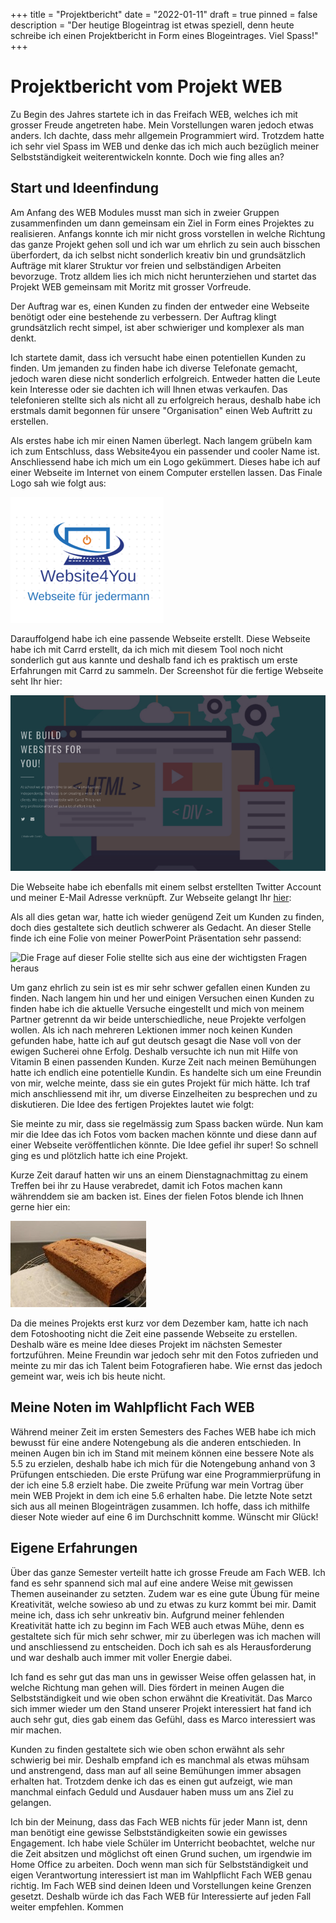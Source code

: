 +++
title = "Projektbericht"
date = "2022-01-11"
draft = true
pinned = false
description = "Der heutige Blogeintrag ist etwas speziell, denn heute schreibe ich einen Projektbericht in Form eines Blogeintrages. Viel Spass!"
+++
# **Projektbericht vom Projekt WEB**

Zu Begin des Jahres startete ich in das Freifach WEB, welches ich mit grosser Freude angetreten habe. Mein Vorstellungen waren jedoch etwas anders. Ich dachte, dass mehr allgemein Programmiert wird. Trotzdem hatte ich sehr viel Spass im WEB und denke das ich mich auch bezüglich meiner Selbstständigkeit weiterentwickeln konnte. Doch wie fing alles an?

## Start und Ideenfindung

Am Anfang des WEB Modules musst man sich in zweier Gruppen zusammenfinden um dann gemeinsam ein Ziel in Form eines Projektes zu realisieren. Anfangs konnte ich mir nicht gross vorstellen in welche Richtung das ganze Projekt gehen soll und ich war um ehrlich zu sein auch bisschen überfordert, da ich selbst nicht sonderlich kreativ bin und grundsätzlich Aufträge mit klarer Struktur vor freien und selbständigen Arbeiten bevorzuge. Trotz alldem lies ich mich nicht herunterziehen und startet das Projekt WEB gemeinsam mit Moritz mit grosser Vorfreude.

Der Auftrag war es, einen Kunden zu finden der entweder eine Webseite benötigt oder eine bestehende zu verbessern. Der Auftrag klingt grundsätzlich recht simpel, ist aber schwieriger und komplexer als man denkt.

Ich startete damit, dass ich versucht habe einen potentiellen Kunden zu finden. Um jemanden zu finden habe ich diverse Telefonate gemacht, jedoch waren diese nicht sonderlich erfolgreich. Entweder hatten die Leute kein Interesse oder sie dachten ich will Ihnen etwas verkaufen. Das telefonieren stellte sich als nicht all zu erfolgreich heraus, deshalb habe ich erstmals damit begonnen für unsere "Organisation" einen Web Auftritt zu erstellen.

Als erstes habe ich mir einen Namen überlegt. Nach langem grübeln kam ich zum Entschluss, dass Website4you ein passender und cooler Name ist. Anschliessend habe ich mich um ein Logo gekümmert. Dieses habe ich auf einer Webseite im Internet von einem Computer erstellen lassen. Das Finale Logo sah wie folgt aus: 

![Das Logo von Website4You](bild1.png)

Darauffolgend habe ich eine passende Webseite erstellt. Diese Webseite habe ich mit Carrd erstellt, da ich mich mit diesem Tool noch nicht sonderlich gut aus kannte und deshalb fand ich es praktisch um erste Erfahrungen mit Carrd zu sammeln. Der Screenshot für die fertige Webseite seht Ihr hier: 

![Dies ist die fertige Webseite von Webseite4You](33.png)

Die Webseite habe ich ebenfalls mit einem selbst erstellten Twitter Account und meiner E-Mail Adresse verknüpft. Zur Webseite gelangt Ihr [hier](https://website4you.carrd.co/):

Als all dies getan war, hatte ich wieder genügend Zeit um Kunden zu finden, doch dies gestaltete sich deutlich schwerer als Gedacht. An dieser Stelle finde ich eine Folie von meiner PowerPoint Präsentation sehr passend:

![Die Frage auf dieser Folie stellte sich aus eine der wichtigsten Fragen heraus](55.png)

Um ganz ehrlich zu sein ist es mir sehr schwer gefallen einen Kunden zu finden. Nach langem hin und her und einigen Versuchen einen Kunden zu finden habe ich die aktuelle Versuche eingestellt und mich von meinem Partner getrennt da wir beide unterschiedliche, neue Projekte verfolgen wollen. Als ich nach mehreren Lektionen immer noch keinen Kunden gefunden habe, hatte ich auf gut deutsch gesagt die Nase voll von der ewigen Sucherei ohne Erfolg. Deshalb versuchte ich nun mit Hilfe von Vitamin B einen passenden Kunden. Kurze Zeit nach meinen Bemühungen hatte ich endlich eine potentielle Kundin. Es handelte sich um eine Freundin von mir, welche meinte, dass sie ein gutes Projekt für mich hätte. Ich traf mich anschliessend mit ihr, um diverse Einzelheiten zu besprechen und zu diskutieren. Die Idee des fertigen Projektes lautet wie folgt: 

Sie meinte zu mir, dass sie regelmässig zum Spass backen würde. Nun kam mir die Idee das ich Fotos vom backen machen könnte und diese dann auf einer Webseite veröffentlichen könnte. Die Idee gefiel ihr super! So schnell ging es und plötzlich hatte ich eine Projekt. 

Kurze Zeit darauf hatten wir uns an einem Dienstagnachmittag zu einem Treffen bei ihr zu Hause verabredet, damit ich Fotos machen kann währenddem sie am backen ist. Eines der fielen Fotos blende ich Ihnen gerne hier ein: 

![Da es nicht möglich ist grosse Bilder hier auf diesem Blog einzublenden, kann ich Ihnen leider nur eines zeigen](bild1.jpg)

Da die meines Projekts erst kurz vor dem Dezember kam, hatte ich nach dem Fotoshooting nicht die Zeit eine passende Webseite zu erstellen. Deshalb wäre es meine Idee dieses Projekt im nächsten Semester fortzuführen. Meine Freundin war jedoch sehr mit den Fotos zufrieden und meinte zu mir das ich Talent beim Fotografieren habe. Wie ernst das jedoch gemeint war, weis ich bis heute nicht.

## Meine Noten im Wahlpflicht Fach WEB

Während meiner Zeit im ersten Semesters des Faches WEB habe ich mich bewusst für eine andere Notengebung als die anderen entschieden. In meinen Augen bin ich im Stand mit meinem können eine bessere Note als 5.5 zu erzielen, deshalb habe ich mich für die Notengebung anhand von 3 Prüfungen entschieden. Die erste Prüfung war eine Programmierprüfung in der ich eine 5.8 erzielt habe. Die zweite Prüfung war mein Vortrag über mein WEB Projekt in dem ich eine 5.6 erhalten habe. Die letzte Note setzt sich aus all meinen Blogeinträgen zusammen. Ich hoffe, dass ich mithilfe dieser Note wieder auf eine 6 im Durchschnitt komme. Wünscht mir Glück!

## Eigene Erfahrungen

Über das ganze Semester verteilt hatte ich grosse Freude am Fach WEB. Ich fand es sehr spannend sich mal auf eine andere Weise mit gewissen Themen auseinander zu setzten. Zudem war es eine gute Übung für meine Kreativität, welche sowieso ab und zu etwas zu kurz kommt bei mir. Damit meine ich, dass ich sehr unkreativ bin. Aufgrund meiner fehlenden Kreativität hatte ich zu beginn im Fach WEB auch etwas Mühe, denn es gestaltete sich für mich sehr schwer, mir zu überlegen was ich machen will und anschliessend zu entscheiden. Doch ich sah es als Herausforderung und war deshalb auch immer mit voller Energie dabei. 

Ich fand es sehr gut das man uns in gewisser Weise offen gelassen hat, in welche Richtung man gehen will. Dies fördert in meinen Augen die Selbstständigkeit und wie oben schon erwähnt die Kreativität. Das Marco sich immer wieder um den Stand unserer Projekt interessiert hat fand ich auch sehr gut, dies gab einem das Gefühl, dass es Marco interessiert was mir machen.

Kunden zu finden gestaltete sich wie oben schon erwähnt als sehr schwierig bei mir. Deshalb empfand ich es manchmal als etwas mühsam und anstrengend, dass man auf all seine Bemühungen immer absagen erhalten hat. Trotzdem denke ich das es einen gut aufzeigt, wie man manchmal einfach Geduld und Ausdauer haben muss um ans Ziel zu gelangen.

Ich bin der Meinung, dass das Fach WEB nichts für jeder Mann ist, denn man benötigt eine gewisse Selbstständigkeiten sowie ein gewisses Engagement. Ich habe viele Schüler im Unterricht beobachtet, welche nur die Zeit absitzen und möglichst oft einen Grund suchen, um irgendwie im Home Office zu arbeiten. Doch wenn man sich für Selbstständigkeit und eigen Verantwortung interessiert ist man im Wahlpflicht Fach WEB genau richtig. Im Fach WEB sind deinen Ideen und Vorstellungen keine Grenzen gesetzt. Deshalb würde ich das Fach WEB für Interessierte auf jeden Fall weiter empfehlen. Kommen